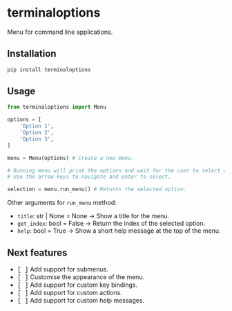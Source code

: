 # terminaloptions

Menu for command line applications.

## Installation

```bash
pip install terminaloptions
```

## Usage

```python
from terminaloptions import Menu

options = [
    'Option 1',
    'Option 2',
    'Option 3',
]

menu = Menu(options) # Create a new menu.

# Running menu will print the options and wait for the user to select one.
# Use the arrow keys to navigate and enter to select.

selection = menu.run_menu() # Returns the selected option.
```

Other arguments for `run_menu` method:

- `title`: str | None = None -> Show a title for the menu.
- `get_index`: bool = False -> Return the index of the selected option.
- `help`: bool = True -> Show a short help message at the top of the menu.

## Next features

- <span style="font-family: 'courier new'">[ ]</span> Add support for submenus.
- <span style="font-family: 'courier new'">[ ]</span> Customise the appearance of the menu.
- <span style="font-family: 'courier new'">[ ]</span> Add support for custom key bindings.
- <span style="font-family: 'courier new'">[ ]</span> Add support for custom actions.
- <span style="font-family: 'courier new'">[ ]</span> Add support for custom help messages.